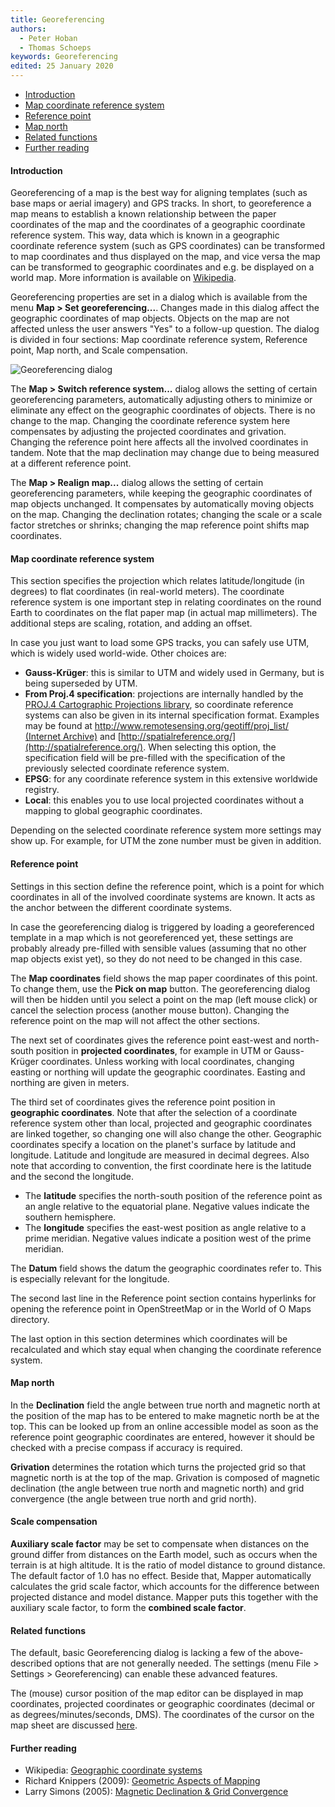 ```yaml
---
title: Georeferencing
authors:
  - Peter Hoban
  - Thomas Schoeps
keywords: Georeferencing
edited: 25 January 2020
---
```


 - [Introduction](#introduction)
 - [Map coordinate reference system](#map-coordinate-reference-system)
 - [Reference point](#reference-point)
 - [Map north](#map-north)
 - [Related functions](#related-functions)
 - [Further reading](#further-reading)

#### Introduction

Georeferencing of a map is the best way for aligning templates (such as base maps or aerial imagery) and GPS tracks. In short, to georeference a map means to establish a known relationship between the paper coordinates of the map and the coordinates of a geographic coordinate reference system. This way, data which is known in a geographic coordinate reference system (such as GPS coordinates) can be transformed to map coordinates and thus displayed on the map, and vice versa the map can be transformed to geographic coordinates and e.g. be displayed on a world map. More information is available on [Wikipedia](https://en.wikipedia.org/wiki/Georeferencing).

Georeferencing properties are set in a dialog which is available from the menu **Map &gt; Set georeferencing...**. Changes made in this dialog affect the geographic coordinates of map objects. Objects on the map are not affected unless the user answers "Yes" to a follow-up question. The dialog is divided in four sections: Map coordinate reference system, Reference point, Map north, and Scale compensation.

![Georeferencing dialog](images/georeferencing_dialog.png)

The **Map &gt; Switch reference system...** dialog allows the setting of certain georeferencing parameters, automatically adjusting others to minimize or eliminate any effect on the geographic coordinates of objects. There is no change to the map. Changing the coordinate reference system here compensates by adjusting the projected coordinates and grivation. Changing the reference point here affects all the involved coordinates in tandem. Note that the map declination may change due to being measured at a different reference point.

The **Map &gt; Realign map...** dialog allows the setting of certain georeferencing parameters, while keeping the geographic coordinates of map objects unchanged. It compensates by automatically moving objects on the map. Changing the declination rotates; changing the scale or a scale factor stretches or shrinks; changing the map reference point shifts map coordinates.

#### Map coordinate reference system

This section specifies the projection which relates latitude/longitude (in degrees) to flat coordinates (in real-world meters). The coordinate reference system is one important step in relating coordinates on the round Earth to coordinates on the flat paper map (in actual map millimeters). The additional steps are scaling, rotation, and adding an offset.

In case you just want to load some GPS tracks, you can safely use UTM, which is widely used world-wide. Other choices are:

 - **Gauss-Kr&uuml;ger**: this is similar to UTM and widely used in Germany, but is being superseded by UTM.
 - **From Proj.4 specification**: projections are internally handled by the [PROJ.4 Cartographic Projections library](https://proj4.org/), so coordinate reference systems can also be given in its internal specification format. Examples may be found at [http://www.remotesensing.org/geotiff/proj_list/ (Internet Archive)](https://web.archive.org/web/20160802172057/http://www.remotesensing.org/geotiff/proj_list/) and [http://spatialreference.org/](http://spatialreference.org/). When selecting this option, the specification field will be pre-filled with the specification of the previously selected coordinate reference system.
 - **EPSG**: for any coordinate reference system in this extensive worldwide registry.
 - **Local**: this enables you to use local projected coordinates without a mapping to global geographic coordinates.

Depending on the selected coordinate reference system more settings may show up. For example, for UTM the zone number must be given in addition.

#### Reference point

Settings in this section define the reference point, which is a point for which coordinates in all of the involved coordinate systems are known. It acts as the anchor between the different coordinate systems.

In case the georeferencing dialog is triggered by loading a georeferenced template in a map which is not georeferenced yet, these settings are probably already pre-filled with sensible values (assuming that no other map objects exist yet), so they do not need to be changed in this case.

The **Map coordinates** field shows the map paper coordinates of this point. To change them, use the **Pick on map** button. The georeferencing dialog will then be hidden until you select a point on the map (left mouse click) or cancel the selection process (another mouse button). Changing the reference point on the map will not affect the other sections.

The next set of coordinates gives the reference point east-west and north-south position in **projected coordinates**, for example in UTM or Gauss-Kr&uuml;ger coordinates. Unless working with local coordinates, changing easting or northing will update the geographic coordinates. Easting and northing are given in meters.

The third set of coordinates gives the reference point position in **geographic coordinates**. Note that after the selection of a coordinate reference system other than local, projected and geographic coordinates are linked together, so changing one will also change the other. Geographic coordinates specify a location on the planet's surface by
latitude and longitude. Latitude and longitude are measured in decimal degrees. Also note that according to convention, the first coordinate here is the latitude and the second the longitude.

 - The **latitude** specifies the north-south position of the reference point as an angle relative to the equatorial plane. Negative values indicate the southern hemisphere.
 - The **longitude** specifies the east-west position as angle relative to a prime meridian. Negative values indicate a position west of the prime meridian.

The **Datum** field shows the datum the geographic coordinates refer to. This is especially relevant for the longitude.

The second last line in the Reference point section contains hyperlinks for opening the reference point in OpenStreetMap or in the World of O Maps directory.

The last option in this section determines which coordinates will be recalculated and which stay equal when changing the coordinate reference system.


#### Map north

In the **Declination** field the angle between true north and magnetic north at the position of the map has to be entered to make magnetic north be at the top. This can be looked up from an online accessible model as soon as the reference point geographic coordinates are entered, however it should be checked with a precise compass if accuracy is required.

**Grivation** determines the rotation which turns the projected grid so that magnetic north is at the top of the map. Grivation is composed of magnetic declination (the angle between true north and magnetic north) and grid convergence (the angle between true north and grid north).


#### Scale compensation

**Auxiliary scale factor** may be set to compensate when distances on the ground differ from distances on the Earth model, such as occurs when the terrain is at high altitude. It is the ratio of model distance to ground distance. The default factor of 1.0 has no effect. Beside that, Mapper automatically calculates the grid scale factor, which accounts for the difference between projected distance and model distance. Mapper puts this together with the auxiliary scale factor, to form the **combined scale factor**.


#### Related functions

The default, basic Georeferencing dialog is lacking a few of the above-described options that are not generally needed. The settings (menu File > Settings > Georeferencing) can enable these advanced features.

The (mouse) cursor position of the map editor can be displayed in map coordinates, projected coordinates or geographic coordinates (decimal or as degrees/minutes/seconds, DMS). The coordinates of the cursor on the map sheet are discussed [here](view_menu.md#coorddisplay).

#### Further reading

 - Wikipedia: [Geographic coordinate systems](https://en.wikipedia.org/wiki/Geographic_coordinate_system)
 - Richard Knippers (2009): [Geometric Aspects of Mapping](https://kartoweb.itc.nl/geometrics/)
 - Larry Simons (2005): [Magnetic Declination &amp; Grid Convergence](http://www.threelittlemaids.co.uk/magdec/explain.html)
